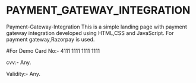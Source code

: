 # PAYMENT_GATEWAY_INTEGRATION
Payment-Gateway-Integration This is a simple landing page with payment gateway integration developed using HTML,CSS and JavaScript. For payment gateway,Razorpay is used.

#For Demo Card No:- 4111 1111 1111 1111

cvv:- Any.

Validity:- Any.
